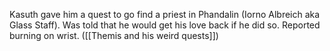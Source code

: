 
Kasuth gave him a quest to go find a priest in Phandalin (Iorno Albreich aka Glass Staff). Was told that he would get his love back if he did so. Reported burning on wrist. ([[Themis and his weird quests]])